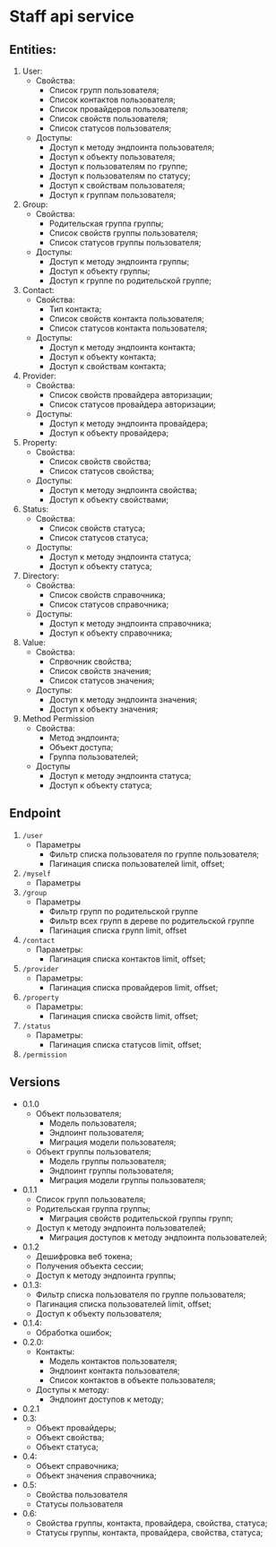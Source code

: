 # Staff api service

## Entities:

1. User:
    * Свойства:
        * Список групп пользователя;
        * Список контактов пользователя;
        * Список провайдеров пользователя;
        * Список свойств пользователя;
        * Список статусов пользователя;
    * Доступы:
        * Доступ к методу эндпоинта пользователя;
        * Доступ к объекту пользователя;
        * Доступ к пользователям по группе;
        * Доступ к пользователям по статусу;
        * Доступ к свойствам пользователя;
        * Доступ к группам пользователя;
2. Group:
    * Свойства:
        * Родительская группа группы;
        * Список свойств группы пользователя;
        * Список статусов группы пользователя;
    * Доступы:
        * Доступ к методу эндпоинта группы;
        * Доступ к объекту группы;
        * Доступ к группе по родительской группе;
3. Contact:
    * Свойства:
        * Тип контакта;
        * Список свойств контакта пользователя;
        * Список статусов контакта пользователя;
    * Доступы:
        * Доступ к методу эндпоинта контакта;
        * Доступ к объекту контакта;
        * Доступ к свойствам контакта;
4. Provider:
    * Свойства:
        * Список свойств провайдера авторизации;
        * Список статусов провайдера авторизации;
    * Доступы:
        * Доступ к методу эндпоинта провайдера;
        * Доступ к объекту провайдера;
5. Property:
    * Свойства:
        * Список свойств свойства;
        * Список статусов свойства;
    * Доступы:
        * Доступ к методу эндпоинта свойства;
        * Доступ к объекту свойствами;
6. Status:
    * Свойства:
        * Список свойств статуса;
        * Список статусов статуса;
    * Доступы:
        * Доступ к методу эндпоинта статуса;
        * Доступ к объекту статуса;
7. Directory:
    * Свойства:
        * Список свойств справочника;
        * Список статусов справочника;
    * Доступы:
        * Доступ к методу эндпоинта справочника;
        * Доступ к объекту справочника;
8. Value:
    * Свойства:
        * Спрвочник свойства; 
        * Список свойств значения;
        * Список статусов значения;
    * Доступы:
        * Доступ к методу эндпоинта значения;
        * Доступ к объекту значения;
9. Method Permission
    * Свойства:
        * Метод эндпоинта;
        * Объект доступа;
        * Группа пользователей;
    * Доступы
        * Доступ к методу эндпоинта статуса;
        * Доступ к объекту статуса;

## Endpoint

1. ``/user``
    * Параметры
        * Фильтр списка пользователя по группе пользователя;
        * Пагинация списка пользователей limit, offset;
2. ``/myself``
    * Параметры
3. ``/group``
    * Параметры
        * Фильтр групп по родительской группе
        * Фильтр всех групп в дереве по родительской группе
        * Пагинация списка групп limit, offset
4. ``/contact``
    * Параметры:
        * Пагинация списка контактов limit, offset;
5. ``/provider``
    * Параметры:
        * Пагинация списка провайдеров limit, offset;
6. ``/property``
    * Параметры:
        * Пагинация списка свойств limit, offset;
7. ``/status``
    * Параметры:
        * Пагинация списка статусов limit, offset;
8. ``/permission``

## Versions

* 0.1.0
    * Объект пользователя;
        * Модель пользователя;
        * Эндпоинт пользователя;
        * Миграция модели пользователя;
    * Объект группы пользователя;
        * Модель группы пользователя;
        * Эндпоинт группы пользователя;
        * Миграция модели группы пользователя;
* 0.1.1
    * Список групп пользователя;
    * Родительская группа группы;
        * Миграция свойств родительской группы групп;
    * Доступ к методу эндпоинта пользователей;
        * Миграция доступов к методу эндпоинта пользователей;
* 0.1.2
    * Дешифровка веб токена;
    * Получения объекта сессии;
    * Доступ к методу эндпоинта группы;
* 0.1.3:
    * Фильтр списка пользователя по группе пользователя;
    * Пагинация списка пользователей limit, offset;
    * Доступ к объекту пользователя;
* 0.1.4:
    * Обработка ошибок;
* 0.2.0:
    * Контакты:
        * Модель контактов пользователя;
        * Эндпоинт контакта пользователя;
        * Список контактов в объекте пользователя;
    * Доступы к методу:
        * Эндпоинт доступов к методу;
* 0.2.1
* 0.3:
    * Объект провайдеры;
    * Объект свойства;
    * Объект статуса;
* 0.4:
    * Объект справочника;
    * Объект значения справочника;
* 0.5:
    * Свойства пользователя
    * Статусы пользователя
* 0.6:
    * Свойства группы, контакта, провайдера, свойства, статуса;
    * Статусы группы, контакта, провайдера, свойства, статуса;
